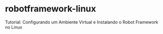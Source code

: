 # robotframework-linux
Tutorial: Configurando um Ambiente Virtual e Instalando o Robot Framework no Linux

